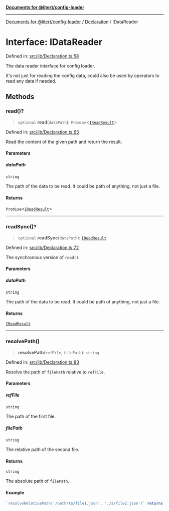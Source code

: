 [**Documents for @litert/config-loader**](../../README.md)

***

[Documents for @litert/config-loader](../../README.md) / [Declaration](../README.md) / IDataReader

# Interface: IDataReader

Defined in: [src/lib/Declaration.ts:58](https://github.com/litert/config-loader.js/blob/master/src/lib/Declaration.ts#L58)

The data reader interface for config loader.

It's not just for reading the config data, could also be used by operators to read any data if needed.

## Methods

### read()?

> `optional` **read**(`dataPath`): `Promise`\<[`IReadResult`](IReadResult.md)\>

Defined in: [src/lib/Declaration.ts:65](https://github.com/litert/config-loader.js/blob/master/src/lib/Declaration.ts#L65)

Read the content of the given path and return the result.

#### Parameters

##### dataPath

`string`

The path of the data to be read. It could be path of anything, not just a file.

#### Returns

`Promise`\<[`IReadResult`](IReadResult.md)\>

***

### readSync()?

> `optional` **readSync**(`dataPath`): [`IReadResult`](IReadResult.md)

Defined in: [src/lib/Declaration.ts:72](https://github.com/litert/config-loader.js/blob/master/src/lib/Declaration.ts#L72)

The synchronous version of `read()`.

#### Parameters

##### dataPath

`string`

The path of the data to be read. It could be path of anything, not just a file.

#### Returns

[`IReadResult`](IReadResult.md)

***

### resolvePath()

> **resolvePath**(`refFile`, `filePath`): `string`

Defined in: [src/lib/Declaration.ts:83](https://github.com/litert/config-loader.js/blob/master/src/lib/Declaration.ts#L83)

Resolve the path of `filePath` relative to `refFile`.

#### Parameters

##### refFile

`string`

The path of the first file.

##### filePath

`string`

The relative path of the second file.

#### Returns

`string`

The absolute path of `filePath`.

#### Example

```ts
`resolveRelativePath('/path/to/file1.json', './a/file2.json')` returns `/path/to/a/file2.json`.
```

